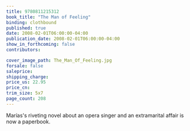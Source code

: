```yaml
---
title: 9780811215312
book_title: "The Man of Feeling"
binding: clothbound
published: true
date: 2008-02-01T06:00:00-04:00
publication_date: 2008-02-01T06:00:00-04:00
show_in_forthcoming: false
contributors:

cover_image_path: The_Man_Of_Feeling.jpg
forsale: false
saleprice:
shipping_charge:
price_us: 22.95
price_cn:
trim_size: 5x7
page_count: 208
---
```

Marías's riveting novel about an opera singer and an extramarital affair is now a paperbook.

